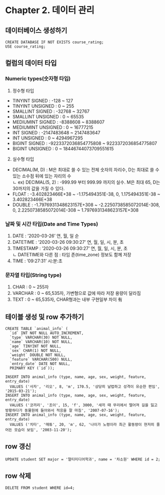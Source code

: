 # Chapter 2. 데이터 관리

## 데이터베이스 생성하기
```mysql
CREATE DATABASE IF NOT EXISTS course_rating;
USE course_rating;
```

## 컬럼의 데이터 타입
### Numeric types(숫자형 타입)
1. 정수형 타입 
* TINYINT SIGNED : -128 ~ 127 
* TINYINT UNSIGNED : 0 ~ 255
* SMALLINT SIGNED : -32768 ~ 32767 
* SMALLINT UNSIGNED : 0 ~ 65535
* MEDIUMINT SIGNED : -8388608 ~ 8388607
* MEDIUMINT UNSIGNED : 0 ~ 16777215
* INT SIGNED : -2147483648 ~ 2147483647
* INT UNSIGNED : 0 ~ 4294967295
* BIGINT SIGNED : -9223372036854775808 ~ 9223372036854775807
* BIGINT UNSIGNED : 0 ~ 18446744073709551615

2. 실수형 타입
* DECIMAL(M, D) : M은 최대로 쓸 수 있는 전체 숫자의 자리수, D는 최대로 쓸 수 있는 소수점 뒤에 있는 자리의 수   
 ㄴ ex) DECIMAL(5, 2) : -999.99 부터 999.99 까지의 실수. M은 최대 65, D는 30까지의 값을 가질 수 있다. 
* FLOAT : -3.402823466E+38 ~ -1.175494351E-38, 0, 1.175494351E-38 ~ 3.402823466E+38
* DOUBLE : -1.7976931348623157E+308 ~ -2.2250738585072014E-308, 0, 2.2250738585072014E-308 ~ 1.7976931348623157E+308

### 날짜 및 시간 타입(Date and Time Types)
1. DATE : ’2020-03-26’ 연, 월, 일 순
2. DATETIME : ’2020-03-26 09:30:27’ 연, 월, 일, 시, 분, 초
3. TIMESTAMP : ’2020-03-26 09:30:27’ 연, 월, 일, 시, 분, 초   
 ㄴ DATETIME와 다른 점 : 타임 존(time_zone) 정보도 함께 저장
4. TIME : ’09:27:31’ 시:분:초

### 문자열 타입(String type) 
1. CHAR : 0 ~ 255자
2. VARCHAR : 0 ~ 65,535자, 가변형으로 값에 따라 저장 용량이 달라짐
3. TEXT : 0 ~ 65,535자, CHAR형과는 내부 구현일부 차이 有

## 테이블 생성 및 row 추가하기
```mysql
CREATE TABLE `animal_info` (
  `id` INT NOT NULL AUTO_INCREMENT,
  `type` VARCHAR(30) NOT NULL,
  `name` VARCHAR(10) NOT NULL,
  `age` TINYINT NOT NULL,
  `sex` CHAR(1) NOT NULL,
  `weight` DOUBLE NOT NULL,
  `feature` VARCHAR(500) NULL,
  `entry_date` DATE NOT NULL,
  PRIMARY KEY (`id`));

INSERT INTO animal_info (type, name, age, sex, weight, feature, entry_date) 
  VALUES ('사자', '리오', 8, 'm', 170.5, '상당히 날렵하고 성격이 유순한 편임', '2015-03-21');
INSERT INTO animal_info (type, name, age, sex, weight, feature, entry_date) 
  VALUES ('코끼리', '조이', 15, 'f', 3000, '새끼 때 무리에서 떨어져 길을 잃고 방황하다가 동물원에 들어와서 적응을 잘 마침', '2007-07-16');
INSERT INTO animal_info (type, name, age, sex, weight, feature, entry_date) 
  VALUES ('치타', '매튜', 20, 'm', 62, '나이가 노령이라 최근 활동량이 현저히 줄어든 모습이 보임', '2003-11-20');
```

## row 갱신
```mysql
UPDATE student SET major = '멀티미디어학과', name = '차소원' WHERE id = 2;
```

## row 삭제
```mysql
DELETE FROM student WHERE id=4;
```
